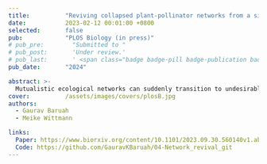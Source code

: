 ```yaml
---
title:          "Reviving collapsed plant-pollinator networks from a single species"
date:           2023-02-12 00:01:00 +0800
selected:       false
pub:            "PLOS Biology (in press)"
# pub_pre:        "Submitted to "
# pub_post:       'Under review.'
# pub_last:       ' <span class="badge badge-pill badge-publication badge-success">Spotlight</span>'
pub_date:       "2024"

abstract: >-
  Mutualistic ecological networks can suddenly transition to undesirable states, due to small changes in environmental conditions. Recovering from such a collapse can be difficult as reversing the original environmental conditions may be infeasible. Additionally, such networks can also exhibit hysteresis, implying that ecological networks may not recover. Here, using a dynamical eco-evolutionary framework, we try to resurrect mutualistic networks from an undesirable low-functional collapse state to a high-functioning state. ..
cover:          /assets/images/covers/plosB.jpg
authors:
  - Gaurav Baruah
  - Meike Wittmann

links:
  Paper: https://www.biorxiv.org/content/10.1101/2023.09.30.560140v1.abstract
  Code: https://github.com/GauravKBaruah/04-Network_revival_git
---
```

